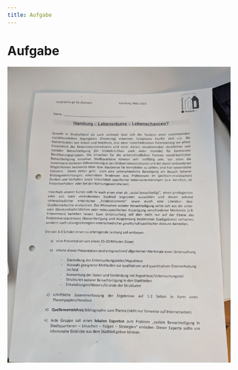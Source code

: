 ```yaml
---
title: Aufgabe
---
```

# Aufgabe

![nse-5888120634512996870-1513468860.jpg](./Aufgabe/nse-5888120634512996870-1513468860.jpg)